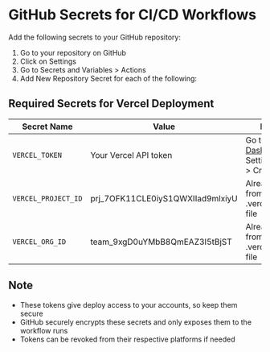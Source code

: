 # GitHub Secrets for CI/CD Workflows

Add the following secrets to your GitHub repository:

1. Go to your repository on GitHub
2. Click on Settings
3. Go to Secrets and Variables > Actions
4. Add New Repository Secret for each of the following:

## Required Secrets for Vercel Deployment

| Secret Name         | Value                            | How to Get                                                                               |
| ------------------- | -------------------------------- | ---------------------------------------------------------------------------------------- |
| `VERCEL_TOKEN`      | Your Vercel API token            | Go to [Vercel Dashboard](https://vercel.com/account/tokens) > Settings > Tokens > Create |
| `VERCEL_PROJECT_ID` | prj_7OFK11CLE0iyS1QWXIIad9mlxiyU | Already extracted from your .vercel/project.json file                                    |
| `VERCEL_ORG_ID`     | team_9xgD0uYMbB8QmEAZ3I5tBjST    | Already extracted from your .vercel/project.json file                                    |

## Note

- These tokens give deploy access to your accounts, so keep them secure
- GitHub securely encrypts these secrets and only exposes them to the workflow runs
- Tokens can be revoked from their respective platforms if needed
